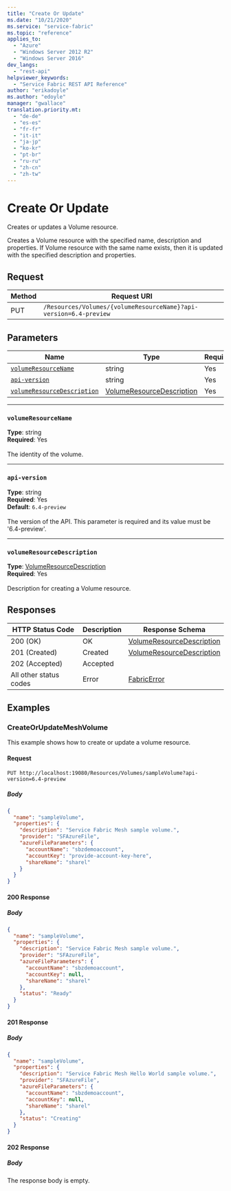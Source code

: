 ```yaml
---
title: "Create Or Update"
ms.date: "10/21/2020"
ms.service: "service-fabric"
ms.topic: "reference"
applies_to: 
  - "Azure"
  - "Windows Server 2012 R2"
  - "Windows Server 2016"
dev_langs: 
  - "rest-api"
helpviewer_keywords: 
  - "Service Fabric REST API Reference"
author: "erikadoyle"
ms.author: "edoyle"
manager: "gwallace"
translation.priority.mt: 
  - "de-de"
  - "es-es"
  - "fr-fr"
  - "it-it"
  - "ja-jp"
  - "ko-kr"
  - "pt-br"
  - "ru-ru"
  - "zh-cn"
  - "zh-tw"
---
```

# Create Or Update
Creates or updates a Volume resource.

Creates a Volume resource with the specified name, description and properties. If Volume resource with the same name exists, then it is updated with the specified description and properties.

## Request
| Method | Request URI |
| ------ | ----------- |
| PUT | `/Resources/Volumes/{volumeResourceName}?api-version=6.4-preview` |


## Parameters
| Name | Type | Required | Location |
| --- | --- | --- | --- |
| [`volumeResourceName`](#volumeresourcename) | string | Yes | Path |
| [`api-version`](#api-version) | string | Yes | Query |
| [`volumeResourceDescription`](#volumeresourcedescription) | [VolumeResourceDescription](sfclient-v72-model-volumeresourcedescription.md) | Yes | Body |

____
### `volumeResourceName`
__Type__: string <br/>
__Required__: Yes<br/>
<br/>
The identity of the volume.

____
### `api-version`
__Type__: string <br/>
__Required__: Yes<br/>
__Default__: `6.4-preview` <br/>
<br/>
The version of the API. This parameter is required and its value must be '6.4-preview'.


____
### `volumeResourceDescription`
__Type__: [VolumeResourceDescription](sfclient-v72-model-volumeresourcedescription.md) <br/>
__Required__: Yes<br/>
<br/>
Description for creating a Volume resource.

## Responses

| HTTP Status Code | Description | Response Schema |
| --- | --- | --- |
| 200 (OK) | OK<br/> | [VolumeResourceDescription](sfclient-v72-model-volumeresourcedescription.md) |
| 201 (Created) | Created<br/> | [VolumeResourceDescription](sfclient-v72-model-volumeresourcedescription.md) |
| 202 (Accepted) | Accepted<br/> |  |
| All other status codes | Error<br/> | [FabricError](sfclient-v72-model-fabricerror.md) |

## Examples

### CreateOrUpdateMeshVolume

This example shows how to create or update a volume resource.

#### Request
```
PUT http://localhost:19080/Resources/Volumes/sampleVolume?api-version=6.4-preview
```

##### Body
```json
{
  "name": "sampleVolume",
  "properties": {
    "description": "Service Fabric Mesh sample volume.",
    "provider": "SFAzureFile",
    "azureFileParameters": {
      "accountName": "sbzdemoaccount",
      "accountKey": "provide-account-key-here",
      "shareName": "sharel"
    }
  }
}
```

#### 200 Response
##### Body
```json
{
  "name": "sampleVolume",
  "properties": {
    "description": "Service Fabric Mesh sample volume.",
    "provider": "SFAzureFile",
    "azureFileParameters": {
      "accountName": "sbzdemoaccount",
      "accountKey": null,
      "shareName": "sharel"
    },
    "status": "Ready"
  }
}
```


#### 201 Response
##### Body
```json
{
  "name": "sampleVolume",
  "properties": {
    "description": "Service Fabric Mesh Hello World sample volume.",
    "provider": "SFAzureFile",
    "azureFileParameters": {
      "accountName": "sbzdemoaccount",
      "accountKey": null,
      "shareName": "sharel"
    },
    "status": "Creating"
  }
}
```


#### 202 Response
##### Body
The response body is empty.
